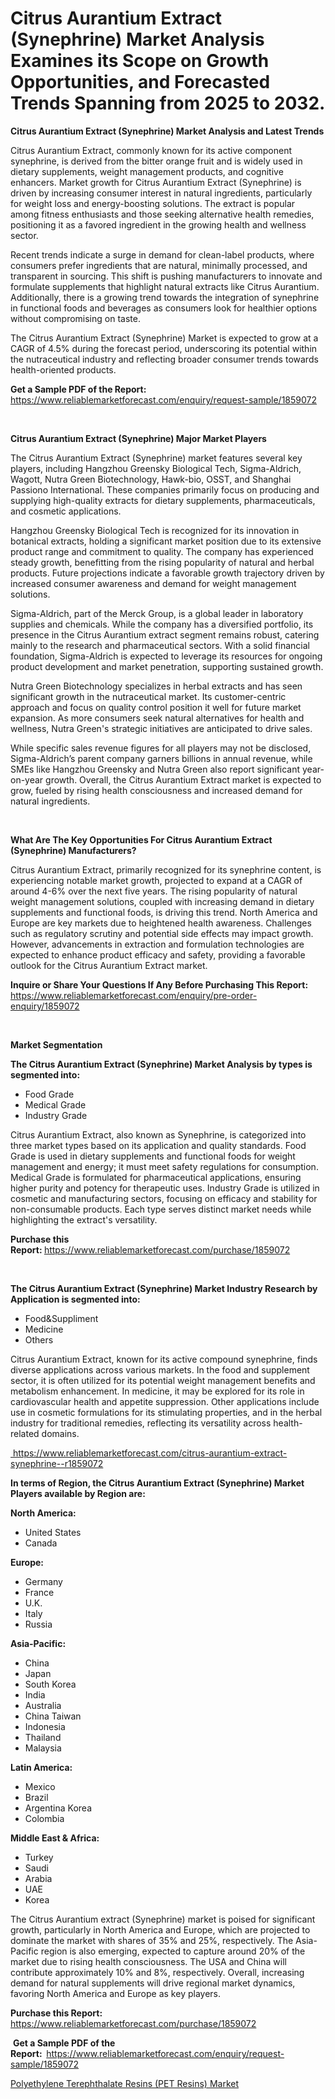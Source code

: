<p><h1>Citrus Aurantium Extract (Synephrine) Market Analysis Examines its Scope on Growth Opportunities, and Forecasted Trends Spanning from 2025 to 2032.</h1></p><p><strong>Citrus Aurantium Extract (Synephrine) Market Analysis and Latest Trends</strong></p>
<p><p>Citrus Aurantium Extract, commonly known for its active component synephrine, is derived from the bitter orange fruit and is widely used in dietary supplements, weight management products, and cognitive enhancers. Market growth for Citrus Aurantium Extract (Synephrine) is driven by increasing consumer interest in natural ingredients, particularly for weight loss and energy-boosting solutions. The extract is popular among fitness enthusiasts and those seeking alternative health remedies, positioning it as a favored ingredient in the growing health and wellness sector.</p><p>Recent trends indicate a surge in demand for clean-label products, where consumers prefer ingredients that are natural, minimally processed, and transparent in sourcing. This shift is pushing manufacturers to innovate and formulate supplements that highlight natural extracts like Citrus Aurantium. Additionally, there is a growing trend towards the integration of synephrine in functional foods and beverages as consumers look for healthier options without compromising on taste. </p><p>The Citrus Aurantium Extract (Synephrine) Market is expected to grow at a CAGR of 4.5% during the forecast period, underscoring its potential within the nutraceutical industry and reflecting broader consumer trends towards health-oriented products.</p></p>
<p><strong>Get a Sample PDF of the Report:&nbsp;</strong> <a href="https://www.reliablemarketforecast.com/enquiry/request-sample/1859072?utm_campaign=1929&utm_medium=2&utm_source=Github&utm_content=ia&utm_term=03022025&utm_id=citrus-aurantium-extract-synephrine">https://www.reliablemarketforecast.com/enquiry/request-sample/1859072</a></p>
<p>&nbsp;</p>
<p><strong>Citrus Aurantium Extract (Synephrine) Major Market Players</strong></p>
<p><p>The Citrus Aurantium Extract (Synephrine) market features several key players, including Hangzhou Greensky Biological Tech, Sigma-Aldrich, Wagott, Nutra Green Biotechnology, Hawk-bio, OSST, and Shanghai Passiono International. These companies primarily focus on producing and supplying high-quality extracts for dietary supplements, pharmaceuticals, and cosmetic applications.</p><p>Hangzhou Greensky Biological Tech is recognized for its innovation in botanical extracts, holding a significant market position due to its extensive product range and commitment to quality. The company has experienced steady growth, benefitting from the rising popularity of natural and herbal products. Future projections indicate a favorable growth trajectory driven by increased consumer awareness and demand for weight management solutions.</p><p>Sigma-Aldrich, part of the Merck Group, is a global leader in laboratory supplies and chemicals. While the company has a diversified portfolio, its presence in the Citrus Aurantium extract segment remains robust, catering mainly to the research and pharmaceutical sectors. With a solid financial foundation, Sigma-Aldrich is expected to leverage its resources for ongoing product development and market penetration, supporting sustained growth.</p><p>Nutra Green Biotechnology specializes in herbal extracts and has seen significant growth in the nutraceutical market. Its customer-centric approach and focus on quality control position it well for future market expansion. As more consumers seek natural alternatives for health and wellness, Nutra Green's strategic initiatives are anticipated to drive sales.</p><p>While specific sales revenue figures for all players may not be disclosed, Sigma-Aldrich’s parent company garners billions in annual revenue, while SMEs like Hangzhou Greensky and Nutra Green also report significant year-on-year growth. Overall, the Citrus Aurantium Extract market is expected to grow, fueled by rising health consciousness and increased demand for natural ingredients.</p></p>
<p>&nbsp;</p>
<p><strong>What Are The Key Opportunities For Citrus Aurantium Extract (Synephrine) Manufacturers?</strong></p>
<p><p>Citrus Aurantium Extract, primarily recognized for its synephrine content, is experiencing notable market growth, projected to expand at a CAGR of around 4-6% over the next five years. The rising popularity of natural weight management solutions, coupled with increasing demand in dietary supplements and functional foods, is driving this trend. North America and Europe are key markets due to heightened health awareness. Challenges such as regulatory scrutiny and potential side effects may impact growth. However, advancements in extraction and formulation technologies are expected to enhance product efficacy and safety, providing a favorable outlook for the Citrus Aurantium Extract market.</p></p>
<p><strong>Inquire or Share Your Questions If Any Before Purchasing This Report:</strong> <a href="https://www.reliablemarketforecast.com/enquiry/pre-order-enquiry/1859072?utm_campaign=1929&utm_medium=2&utm_source=Github&utm_content=ia&utm_term=03022025&utm_id=citrus-aurantium-extract-synephrine">https://www.reliablemarketforecast.com/enquiry/pre-order-enquiry/1859072</a></p>
<p>&nbsp;</p>
<p><strong>Market Segmentation</strong></p>
<p><strong>The Citrus Aurantium Extract (Synephrine) Market Analysis by types is segmented into:</strong></p>
<p><ul><li>Food Grade</li><li>Medical Grade</li><li>Industry Grade</li></ul></p>
<p><p>Citrus Aurantium Extract, also known as Synephrine, is categorized into three market types based on its application and quality standards. Food Grade is used in dietary supplements and functional foods for weight management and energy; it must meet safety regulations for consumption. Medical Grade is formulated for pharmaceutical applications, ensuring higher purity and potency for therapeutic uses. Industry Grade is utilized in cosmetic and manufacturing sectors, focusing on efficacy and stability for non-consumable products. Each type serves distinct market needs while highlighting the extract's versatility.</p></p>
<p><strong>Purchase this Report:&nbsp;</strong><a href="https://www.reliablemarketforecast.com/purchase/1859072?utm_campaign=1929&utm_medium=2&utm_source=Github&utm_content=ia&utm_term=03022025&utm_id=citrus-aurantium-extract-synephrine">https://www.reliablemarketforecast.com/purchase/1859072</a></p>
<p>&nbsp;</p>
<p><strong>The Citrus Aurantium Extract (Synephrine) Market Industry Research by Application is segmented into:</strong></p>
<p><ul><li>Food&Suppliment</li><li>Medicine</li><li>Others</li></ul></p>
<p><p>Citrus Aurantium Extract, known for its active compound synephrine, finds diverse applications across various markets. In the food and supplement sector, it is often utilized for its potential weight management benefits and metabolism enhancement. In medicine, it may be explored for its role in cardiovascular health and appetite suppression. Other applications include use in cosmetic formulations for its stimulating properties, and in the herbal industry for traditional remedies, reflecting its versatility across health-related domains.</p></p>
<p><a href="https://www.reliablemarketforecast.com/citrus-aurantium-extract-synephrine--r1859072?utm_campaign=1929&utm_medium=2&utm_source=Github&utm_content=ia&utm_term=03022025&utm_id=citrus-aurantium-extract-synephrine">&nbsp;https://www.reliablemarketforecast.com/citrus-aurantium-extract-synephrine--r1859072</a></p>
<p><strong>In terms of Region, the Citrus Aurantium Extract (Synephrine) Market Players available by Region are:</strong></p>
<p>
    <p> <strong> North America: </strong>
        <ul>
            <li>United States</li>
            <li>Canada</li>
        </ul>
        </p> 
    <p> <strong> Europe: </strong>
        <ul>
            <li>Germany</li>
            <li>France</li>
            <li>U.K.</li>
            <li>Italy</li>
            <li>Russia</li>
        </ul>
        </p> 
    <p> <strong> Asia-Pacific: </strong>
        <ul>
            <li>China</li>
            <li>Japan</li>
            <li>South Korea</li>
            <li>India</li>
            <li>Australia</li>
            <li>China Taiwan</li>
            <li>Indonesia</li>
            <li>Thailand</li>
            <li>Malaysia</li>
        </ul>
        </p> 
    <p> <strong> Latin America: </strong>
        <ul>
            <li>Mexico</li>
            <li>Brazil</li>
            <li>Argentina Korea</li>
            <li>Colombia</li>
        </ul>
        </p> 
    <p> <strong> Middle East & Africa: </strong>
        <ul>
            <li>Turkey</li>
            <li>Saudi</li>
            <li>Arabia</li>
            <li>UAE</li>
            <li>Korea</li>
        </ul>
    </p>
    </p>
<p><p>The Citrus Aurantium extract (Synephrine) market is poised for significant growth, particularly in North America and Europe, which are projected to dominate the market with shares of 35% and 25%, respectively. The Asia-Pacific region is also emerging, expected to capture around 20% of the market due to rising health consciousness. The USA and China will contribute approximately 10% and 8%, respectively. Overall, increasing demand for natural supplements will drive regional market dynamics, favoring North America and Europe as key players.</p></p>
<p><strong>Purchase this Report: </strong><a href="https://www.reliablemarketforecast.com/purchase/1859072?utm_campaign=1929&utm_medium=2&utm_source=Github&utm_content=ia&utm_term=03022025&utm_id=citrus-aurantium-extract-synephrine">https://www.reliablemarketforecast.com/purchase/1859072</a></p>
<p>&nbsp;<strong>Get a Sample PDF of the Report:&nbsp;&nbsp;</strong><a href="https://www.reliablemarketforecast.com/enquiry/request-sample/1859072?utm_campaign=1929&utm_medium=2&utm_source=Github&utm_content=ia&utm_term=03022025&utm_id=citrus-aurantium-extract-synephrine">https://www.reliablemarketforecast.com/enquiry/request-sample/1859072</a></p>
<p><strong></strong></p>
<p><p><a href="https://github.com/dringals/Market-Research-Report-List-6/blob/main/polyethylene-terephthalate-resins-pet-resins-market.md?utm_campaign=1929&utm_medium=2&utm_source=Github&utm_content=ia&utm_term=03022025&utm_id=citrus-aurantium-extract-synephrine">Polyethylene Terephthalate Resins (PET Resins) Market</a></p></p>